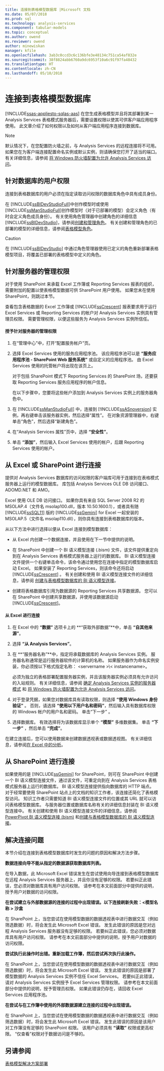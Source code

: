 ```yaml
---
title: 连接到表格模型数据库 |Microsoft 文档
ms.date: 05/07/2018
ms.prod: sql
ms.technology: analysis-services
ms.component: tabular-models
ms.topic: conceptual
ms.author: owend
ms.reviewer: owend
author: minewiskan
manager: kfile
ms.openlocfilehash: 3ab3c0ccd3c6c136bfe3e48134c751ca54af832e
ms.sourcegitcommit: 38f8824abb6760a9dc6953f10a6c91f97fa48432
ms.translationtype: HT
ms.contentlocale: zh-CN
ms.lasthandoff: 05/10/2018
---
```

# <a name="connect-to-a-tabular-model-database"></a>连接到表格模型数据库  
[!INCLUDE[ssas-appliesto-sqlas-aas](../../includes/ssas-appliesto-sqlas-aas.md)]
  在您生成表格模型并且将其部署到某一 Analysis Services 表格模式服务器后，需要设置权限以使其可供客户端应用程序使用。 此文章介绍了如何权限以及如何从客户端应用程序连接到数据库。  
  
> [!NOTE]  
>  默认情况下，在您配置防火墙之前，与 Analysis Services 的远程连接将不可用。 如果您在为客户端连接配置命名实例或默认实例，则请确保您打开了适当的端口。 有关详细信息，请参阅 [将 Windows 防火墙配置为允许 Analysis Services 访问](../../analysis-services/instances/configure-the-windows-firewall-to-allow-analysis-services-access.md)。  
  
##  <a name="bkmk_userpermissions"></a> 针对数据库的用户权限  
 连接到表格数据库的用户必须在指定读取访问权限的数据库角色中具有成员身份。  
  
 在 [!INCLUDE[ssBIDevStudioFull](../../includes/ssbidevstudiofull-md.md)]中创作模型时或使用 [!INCLUDE[ssManStudioFull](../../includes/ssmanstudiofull-md.md)]创作模型时（对于已部署的模型）会定义角色（有时会定义角色成员身份）。 有关使用角色管理器中创建角色的详细信息[!INCLUDE[ssBIDevStudio](../../includes/ssbidevstudio-md.md)]，请参阅[创建和管理角色](../../analysis-services/tabular-models/create-and-manage-roles-ssas-tabular.md)。 有关创建和管理角色的已部署的模型的详细信息，请参阅[表格模型角色](../../analysis-services/tabular-models/tabular-model-roles-ssas-tabular.md)。  
  
> [!CAUTION]  
>  在 [!INCLUDE[ssBIDevStudio](../../includes/ssbidevstudio-md.md)] 中通过角色管理器使用已定义的角色重新部署表格模型项目，将覆盖已部署的表格模型中定义的角色。  
  
##  <a name="bkmk_admin"></a> 针对服务器的管理权限  
 对于使用 SharePoint 来承载 Excel 工作簿或 Reporting Services 报表的组织，需要附加的配置以使表格模型数据可供 SharePoint 用户使用。 如果您未在使用 SharePoint，则跳过本节。  
  
 查看包含表格数据的 Excel 工作簿或 [!INCLUDE[ssCrescent](../../includes/sscrescent-md.md)] 报表要求用于运行 Excel Services 或 Reporting Services 的帐户对 Analysis Services 实例具有管理员权限。 需要管理权限，以便这些服务为 Analysis Services 实例所信任。  
  
#### <a name="grant-administrative-access-on-the-server"></a>授予针对服务器的管理权限  
  
1.  在“管理中心”中，打开“配置服务帐户”页。  
  
2.  选择 Excel Services 使用的服务应用程序池。 该应用程序池可以是 **“服务应用程序池 - SharePoint Web 服务系统”** 或自定义的应用程序池。 由 Excel Services 使用的托管帐户将出现在该页上。  
  
     对于包括 SharePoint 模式下 Reporting Services 的 SharePoint 场，还要获取 Reporting Services 服务应用程序的帐户信息。  
  
     在以下步骤中，您要将这些帐户添加到 Analysis Services 实例上的服务器角色中。  
  
3.  在 [!INCLUDE[ssManStudioFull](../../includes/ssmanstudiofull-md.md)] 中，连接到 [!INCLUDE[ssASnoversion](../../includes/ssasnoversion-md.md)] 实例，再右键单击该服务器实例，然后选择“属性”。 在对象资源管理器中，右键单击“角色”，然后选择“新建角色”。  
  
4.  在“Analysis Services 属性”页中，选择 **“安全性”**。  
  
5.  单击 **“添加”**，然后输入 Excel Services 使用的帐户，后跟 Reporting Services 使用的帐户。  
  
##  <a name="bkmk_excelconn"></a> 从 Excel 或 SharePoint 进行连接  
 提供对 Analysis Services 数据库的访问权限的客户端库可用于连接到在表格模式服务器上运行的模型数据库。 库包括 Analysis Services OLE DB 访问接口、ADOMD.NET 和 AMO。  
  
 Excel 使用 OLE DB 访问接口。 如果你具有来自 SQL Server 2008 R2 的 MSOLAP.4（文件名 msolap100.dll，版本 10.50.1600.1），或者具有随 [!INCLUDE[ssSQL11](../../includes/sssql11-md.md)] 版的 [!INCLUDE[ssGemini](../../includes/ssgemini-md.md)] for Excel 一起安装的 MSOLAP.5（文件名 msolap110.dll），则你具有连接到表格数据库的版本。  
  
 从以下方法中进行选择以便从 Excel 连接到模型数据库：  
  
-   从 Excel 内创建一个数据连接，并且使用在下一节中提供的说明。  
  
-   在 SharePoint 中创建一个 BI 语义模型连接 (.bism) 文件，该文件提供重定向到在 Analysis Services 表格模式服务器上运行的数据库。 BI 语义模型连接文件提供一个右键单击命令，该命令通过使用您在连接中指定的模型数据库启动 Excel。 如果安装了 Reporting Services，则该命令还将启动 [!INCLUDE[ssCrescent](../../includes/sscrescent-md.md)] 。 有关创建和使用 BI 语义模型连接文件的详细信息，请参阅 [创建与表格模型数据库的 BI 语义模型连接](../../analysis-services/power-pivot-sharepoint/create-a-bi-semantic-model-connection-to-a-tabular-model-database.md)。  
  
-   创建将表格数据库引用为数据源的 Reporting Services 共享数据源。 您可以在 SharePoint 中创建共享数据源，并使用该数据源启动 [!INCLUDE[ssCrescent](../../includes/sscrescent-md.md)]。  
  
#### <a name="connect-from-excel"></a>从 Excel 进行连接  
  
1.  在 Excel 中的 **“数据”** 选项卡上的 **“获取外部数据”**中，单击 **“自其他来源”**。  
  
2.  选择 **“从 Analysis Services”**。  
  
3.  在 **“服务器名称”**中，指定将承载数据库的 Analysis Services 实例。 服务器名称通常是运行服务器软件的计算机的名称。 如果服务器作为命名实例安装，你必须按以下格式指定名称： \<servername >\\< instancename\>。  
  
     必须为独立的表格部署配置服务器实例，并且该服务器实例必须具有允许访问的入站规则。 有关详细信息，请参阅 [确定 Analysis Services 实例的服务器模式](../../analysis-services/instances/determine-the-server-mode-of-an-analysis-services-instance.md) 和 [将 Windows 防火墙配置为允许 Analysis Services 访问](../../analysis-services/instances/configure-the-windows-firewall-to-allow-analysis-services-access.md)。  
  
4.  对于登录凭据，如果您对数据库具有读取权限，则选择 **“使用 Windows 身份验证”** 。 否则，请选择 **“使用以下用户名和密码”**，然后输入具有数据库权限的 Windows 帐户的用户名和密码。 单击“下一步” 。  
  
5.  选择数据库。 有效选择将为该数据库显示单个 **“模型”** 多维数据集。 单击 **“下一步”** ，然后单击 **“完成”**。  
  
 在建立连接后，您可以使用数据来创建数据透视表或数据透视图。 有关详细信息，请参阅[在 Excel 中的分析](../../analysis-services/tabular-models/analyze-in-excel-ssas-tabular.md)。  
  
##  <a name="bkmk_sharepoint"></a> 从 SharePoint 进行连接  
 如果使用的是 [!INCLUDE[ssGemini](../../includes/ssgemini-md.md)] for SharePoint，则可在 SharePoint 中创建一个 BI 语义模型连接文件，通过该文件，可重定向到在 Analysis Services 表格模式服务器上运行的数据库。 BI 语义模型连接提供指向数据库的 HTTP 端点。 对于经常要使用 SharePoint 站点上的文档的知识工作者，该连接还简化了表格模型访问。 知识工作者只需要知道 BI 语义模型连接文件的位置或其 URL 就可以访问表格模型数据库。 与服务器位置或数据库名称有关的详细信息封装在 BI 语义模型连接中。 有关创建和使用 BI 语义模型连接文件的详细信息，请参阅 [PowerPivot BI 语义模型连接 (bism)](../../analysis-services/power-pivot-sharepoint/power-pivot-bi-semantic-model-connection-bism.md) 和[创建与表格模型数据库的 BI 语义模型连接](../../analysis-services/power-pivot-sharepoint/create-a-bi-semantic-model-connection-to-a-tabular-model-database.md)。  
  
##  <a name="bkmk_Tshoot"></a> 解决连接问题  
 本节介绍在连接到表格模型数据库时发生的问题的原因和解决方法步骤。  
  
 **数据连接向导不能从指定的数据源获取数据库列表。**  
  
 在导入数据，此 Microsoft Excel 错误发生在尝试使用向导连接到表格模型数据库在远程 Analysis Services 服务器上，并且你没有足够的权限。 若要纠正此错误，您必须对数据库具有用户访问权限。 请参考在本文前面部分中提供的说明，授予用户对数据的访问权限。  
  
 **在尝试建立与外部数据源的连接的过程中出现错误。以下连接刷新失败：\<模型名称 > 沙盒**  
  
 在 SharePoint 上，当您尝试在使用模型数据的数据透视表中进行数据交互（例如筛选数据）时，将会发生此 Microsoft Excel 错误。 发生此错误的原因是您对远程 Analysis Services 服务器没有足够的权限。 若要纠正此错误，您必须对数据库具有用户访问权限。 请参考在本文前面部分中提供的说明，授予用户对数据的访问权限。  
  
 **尝试执行此操作时出错。重新加载工作簿，然后尝试再次执行此操作。**  
  
 在 SharePoint 上，当您尝试在使用模型数据的数据透视表中进行数据交互（例如筛选数据）时，将会发生此 Microsoft Excel 错误。 发生此错误的原因是部署了模型数据的 Analysis Services 实例不信任 Excel Services。 若要纠正此错误，请对 Analysis Services 实例授予 Excel Services 管理权限。 请参考在本文前面部分中提供的说明，授予管理员权限。 如果此错误仍存在，请回收 Excel Services 应用程序池。  
  
 **在尝试与在工作簿中使用的外部数据源建立连接的过程中出现错误。**  
  
 在 SharePoint 上，当您尝试在使用模型数据的数据透视表中进行数据交互（例如筛选数据）时，将会发生此 Microsoft Excel 错误。 发生此错误的原因是该用户对工作簿没有足够的 SharePoint 权限。 该用户必须具有 **“读取”** 权限或更高权限。 “仅查看”权限对于数据访问是不够的。  
  
## <a name="see-also"></a>另请参阅  
 [表格模型解决方案部署](../../analysis-services/tabular-models/tabular-model-solution-deployment-ssas-tabular.md)  
  
  
